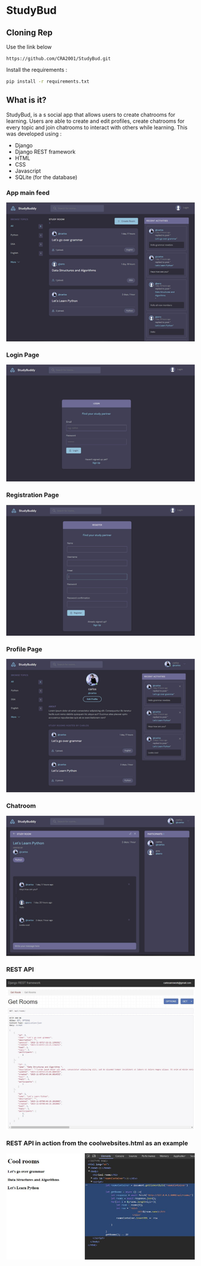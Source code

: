 # StudyBud

## Cloning Rep 
Use the link below
```
https://github.com/CRA2001/StudyBud.git

```

Install the requirements :
```bash
pip install -r requirements.txt

```
## What is it?
StudyBud, is a s social app that allows users to create chatrooms for learning.
Users are able to create and edit profiles, create chatrooms for every topic and join chatrooms to interact with others while learning.
This was developed using : 
- Django
- Django REST framework
- HTML
- CSS
- Javascript
- SQLite (for the database)

### App main feed
![Screenshot of the app ](ReadMe_Assets/screenshot1.JPG)
### Login Page
![Screenshot of the app ](ReadMe_Assets/screenshot2.JPG)
### Registration Page
![Screenshot of the app ](ReadMe_Assets/screenshot3.JPG)
### Profile Page
![Screenshot of the app ](ReadMe_Assets/screenshot4.JPG)
### Chatroom
![Screenshot of the app ](ReadMe_Assets/screenshot5.JPG)
### REST API
![Screenshot of the app ](ReadMe_Assets/screenshot6.JPG)
### REST API in action from the coolwebsites.html as an example
![Screenshot of the app ](ReadMe_Assets/screenshot7.JPG)


